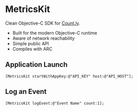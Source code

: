 # MetricsKit

Clean Objective-C SDK for [Count.ly](http://count.ly).

- Built for the modern Objective-C runtime
- Aware of network reachability
- Simple public API
- Compiles with ARC

## Application Launch

    [MetricsKit startWithAppKey:@"API_KEY" host:@"API_HOST"];

## Log an Event

    [MetricsKit logEvent:@"Event Name" count:1];